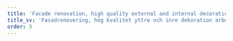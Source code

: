 ```yaml
---
title: 'Facade renovation, high quality external and internal decoration work.'
title_sv: 'Fasadrenovering, hög kvalitet yttre och inre dekoration arbete.'
order: 5
---
```

